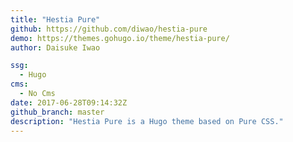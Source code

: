 ```yaml
---
title: "Hestia Pure"
github: https://github.com/diwao/hestia-pure
demo: https://themes.gohugo.io/theme/hestia-pure/
author: Daisuke Iwao

ssg:
  - Hugo
cms:
  - No Cms
date: 2017-06-28T09:14:32Z
github_branch: master
description: "Hestia Pure is a Hugo theme based on Pure CSS."
---
```

